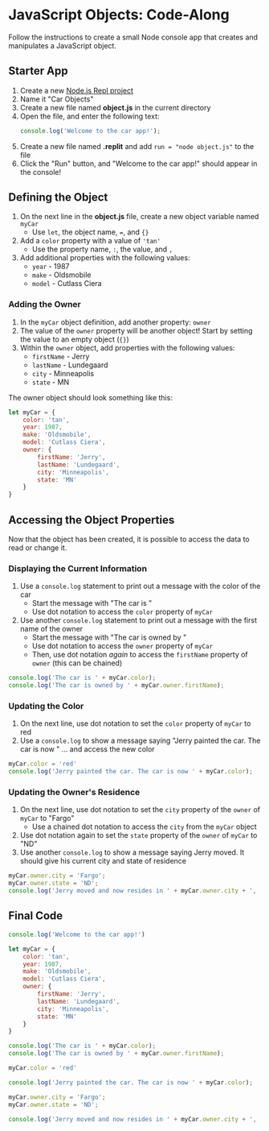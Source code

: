 # JavaScript Objects: Code-Along
Follow the instructions to create a small Node console app that creates and manipulates a JavaScript object.

## Starter App
1. Create a new [Node.js Repl project](https://repl.it/new/nodejs)
1. Name it "Car Objects"
1. Create a new file named **object.js** in the current directory
1. Open the file, and enter the following text:
    ```js
    console.log('Welcome to the car app!');
    ```
1. Create a new file named **.replit** and add `run = "node object.js"` to the file
1. Click the "Run" button, and "Welcome to the car app!" should appear in the console!

## Defining the Object
1. On the next line in the **object.js** file, create a new object variable named `myCar`
    - Use `let`, the object name, `=`, and `{}`
1. Add a `color` property with a value of `'tan'`
    - Use the property name, `:`, the value, and `,`
1. Add additional properties with the following values:
    - `year` - 1987
    - `make` - Oldsmobile
    - `model` - Cutlass Ciera

### Adding the Owner
1. In the `myCar` object definition, add another property: `owner`
1. The value of the `owner` property will be another object! Start by setting the value to an empty object (`{}`)
1. Within the `owner` object, add properties with the following values:
    - `firstName` - Jerry
    - `lastName` - Lundegaard
    - `city` - Minneapolis
    - `state` - MN

The owner object should look something like this:
```js
let myCar = {
    color: 'tan',
    year: 1987,
    make: 'Oldsmobile',
    model: 'Cutlass Ciera',
    owner: {
        firstName: 'Jerry',
        lastName: 'Lundegaard',
        city: 'Minneapolis',
        state: 'MN'
    }
}
```

## Accessing the Object Properties
Now that the object has been created, it is possible to access the data to read or change it.

### Displaying the Current Information
1. Use a `console.log` statement to print out a message with the color of the car
    - Start the message with "The car is "
    - Use dot notation to access the `color` property of `myCar`
1. Use another `console.log` statement to print out a message with the first name of the owner
    - Start the message with "The car is owned by "
    - Use dot notation to access the `owner` property of `myCar`
    - Then, use dot notation _again_ to access the `firstName` property of `owner` (this can be chained)

```js
console.log('The car is ' + myCar.color);
console.log('The car is owned by ' + myCar.owner.firstName);
```

### Updating the Color
1. On the next line, use dot notation to set the `color` property of `myCar` to red
1. Use a `console.log` to show a message saying "Jerry painted the car. The car is now " ... and access the new color

```js
myCar.color = 'red'
console.log('Jerry painted the car. The car is now ' + myCar.color);
```

### Updating the Owner's Residence
1. On the next line, use dot notation to set the `city` property of the `owner` of `myCar` to "Fargo"
    - Use a chained dot notation to access the `city` from the `myCar` object
1. Use dot notation again to set the `state` property of the `owner` of `myCar` to "ND"
1. Use another `console.log` to show a message saying Jerry moved. It should give his current city and state of residence

```js
myCar.owner.city = 'Fargo';
myCar.owner.state = 'ND';
console.log('Jerry moved and now resides in ' + myCar.owner.city + ', ' + myCar.owner.state);
```

## Final Code
```js
console.log('Welcome to the car app!')

let myCar = {
    color: 'tan',
    year: 1987,
    make: 'Oldsmobile',
    model: 'Cutlass Ciera',
    owner: {
        firstName: 'Jerry',
        lastName: 'Lundegaard',
        city: 'Minneapolis',
        state: 'MN'
    }
}

console.log('The car is ' + myCar.color);
console.log('The car is owned by ' + myCar.owner.firstName);

myCar.color = 'red'

console.log('Jerry painted the car. The car is now ' + myCar.color);

myCar.owner.city = 'Fargo';
myCar.owner.state = 'ND';

console.log('Jerry moved and now resides in ' + myCar.owner.city + ', ' + myCar.owner.state);
```